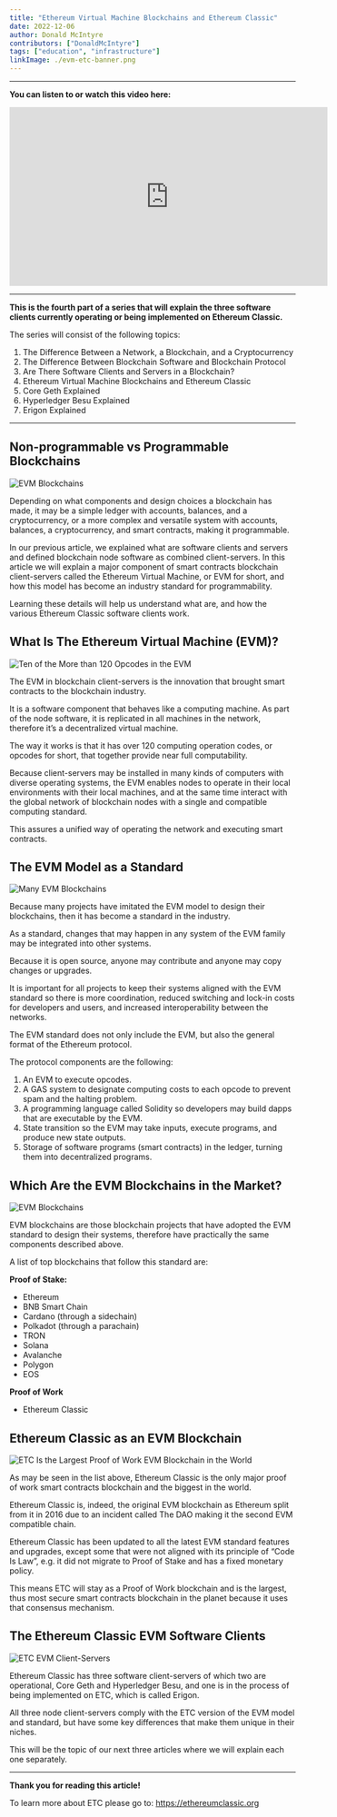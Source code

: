 ```yaml
---
title: "Ethereum Virtual Machine Blockchains and Ethereum Classic"
date: 2022-12-06
author: Donald McIntyre
contributors: ["DonaldMcIntyre"]
tags: ["education", "infrastructure"]
linkImage: ./evm-etc-banner.png
---
```


---
**You can listen to or watch this video here:**

<iframe width="560" height="315" src="https://www.youtube.com/embed/vedsLsb12Xo" title="YouTube video player" frameborder="0" allow="accelerometer; autoplay; clipboard-write; encrypted-media; gyroscope; picture-in-picture" allowfullscreen></iframe>

---

**This is the fourth part of a series that will explain the three software clients currently operating or being implemented on Ethereum Classic.** 

The series will consist of the following topics:

1. The Difference Between a Network, a Blockchain, and a Cryptocurrency 
2. The Difference Between Blockchain Software and Blockchain Protocol
3. Are There Software Clients and Servers in a Blockchain?
4. Ethereum Virtual Machine Blockchains and Ethereum Classic
5. Core Geth Explained
6. Hyperledger Besu Explained
7. Erigon Explained

---

## Non-programmable vs Programmable Blockchains

![EVM Blockchains](./evm-etc-banner.png)

Depending on what components and design choices a blockchain has made, it may be a simple ledger with accounts, balances, and a cryptocurrency, or a more complex and versatile system with accounts, balances, a cryptocurrency, and smart contracts, making it programmable.

In our previous article, we explained what are software clients and servers and defined blockchain node software as combined client-servers. In this article we will explain a major component of smart contracts blockchain client-servers called the Ethereum Virtual Machine, or EVM for short, and how this model has become an industry standard for programmability.

Learning these details will help us understand what are, and how the various Ethereum Classic software clients work.

## What Is The Ethereum Virtual Machine (EVM)?

![Ten of the More than 120 Opcodes in the EVM](./evm-etc-opcodes.png)

The EVM in blockchain client-servers is the innovation that brought smart contracts to the blockchain industry.

It is a software component that behaves like a computing machine. As part of the node software, it is replicated in all machines in the network, therefore it’s a decentralized virtual machine.

The way it works is that it has over 120 computing operation codes, or opcodes for short, that together provide near full computability.

Because client-servers may be installed in many kinds of computers with diverse operating systems, the EVM enables nodes to operate in their local environments with their local machines, and at the same time interact with the global network of blockchain nodes with a single and compatible computing standard.

This assures a unified way of operating the network and executing smart contracts.

## The EVM Model as a Standard

![Many EVM Blockchains](./evm-etc-chains.png)

Because many projects have imitated the EVM model to design their blockchains, then it has become a standard in the industry.

As a standard, changes that may happen in any system of the EVM family may be integrated into other systems.

Because it is open source, anyone may contribute and anyone may copy changes or upgrades.

It is important for all projects to keep their systems aligned with the EVM standard so there is more coordination, reduced switching and lock-in costs for developers and users, and increased interoperability between the networks.

The EVM standard does not only include the EVM, but also the general format of the Ethereum protocol. 

The protocol components are the following:

1. An EVM to execute opcodes.
2. A GAS system to designate computing costs to each opcode to prevent spam and the halting problem.
3. A programming language called Solidity so developers may build dapps that are executable by the EVM.
4. State transition so the EVM may take inputs, execute programs, and produce new state outputs.
5. Storage of software programs (smart contracts) in the ledger, turning them into decentralized programs.

## Which Are the EVM Blockchains in the Market?

![EVM Blockchains](./evm-etc-standard.png)

EVM blockchains are those blockchain projects that have adopted the EVM standard to design their systems, therefore have practically the same components described above.

A list of top blockchains that follow this standard are:

**Proof of Stake:**

- Ethereum
- BNB Smart Chain
- Cardano (through a sidechain)
- Polkadot (through a parachain)
- TRON
- Solana
- Avalanche
- Polygon
- EOS

**Proof of Work**

- Ethereum Classic

## Ethereum Classic as an EVM Blockchain

![ETC Is the Largest Proof of Work EVM Blockchain in the World](./evm-etc-best.png)

As may be seen in the list above, Ethereum Classic is the only major proof of work smart contracts blockchain and the biggest in the world.

Ethereum Classic is, indeed, the original EVM blockchain as Ethereum split from it in 2016 due to an incident called The DAO making it the second EVM compatible chain.

Ethereum Classic has been updated to all the latest EVM standard features and upgrades, except some that were not aligned with its principle of “Code Is Law”, e.g. it did not migrate to Proof of Stake and has a fixed monetary policy.

This means ETC will stay as a Proof of Work blockchain and is the largest, thus most secure smart contracts blockchain in the planet because it uses that consensus mechanism.

## The Ethereum Classic EVM Software Clients 

![ETC EVM Client-Servers](./evm-etc-client-servers.png)

Ethereum Classic has three software client-servers of which two are operational, Core Geth and Hyperledger Besu, and one is in the process of being implemented on ETC, which is called Erigon.

All three node client-servers comply with the ETC version of the EVM model and standard, but have some key differences that make them unique in their niches.

This will be the topic of our next three articles where we will explain each one separately.

---

**Thank you for reading this article!**

To learn more about ETC please go to: https://ethereumclassic.org
